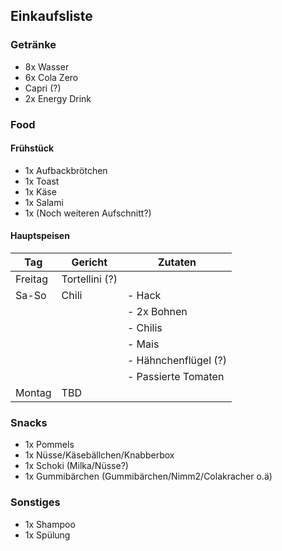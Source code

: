 ## Einkaufsliste

### Getränke
- 8x Wasser
- 6x Cola Zero
- Capri (?)
- 2x Energy Drink

### Food

#### Frühstück
- 1x Aufbackbrötchen
- 1x Toast
- 1x Käse
- 1x Salami
- 1x (Noch weiteren Aufschnitt?)

#### Hauptspeisen

| Tag     | Gericht           | Zutaten                                  |
|---------|------------------|------------------------------------------|
| Freitag | Tortellini (?)   |                                          |
| Sa-So   | Chili            | - Hack                                   |
|         |                  | - 2x Bohnen                              |
|         |                  | - Chilis                                 |
|         |                  | - Mais                                   |
|         |                  | - Hähnchenflügel (?)                     |
|         |                  | - Passierte Tomaten                      |
| Montag  | TBD              |                                          |

### Snacks
- 1x Pommels
- 1x Nüsse/Käsebällchen/Knabberbox
- 1x Schoki (Milka/Nüsse?)
- 1x Gummibärchen (Gummibärchen/Nimm2/Colakracher o.ä)

### Sonstiges
- 1x Shampoo
- 1x Spülung
